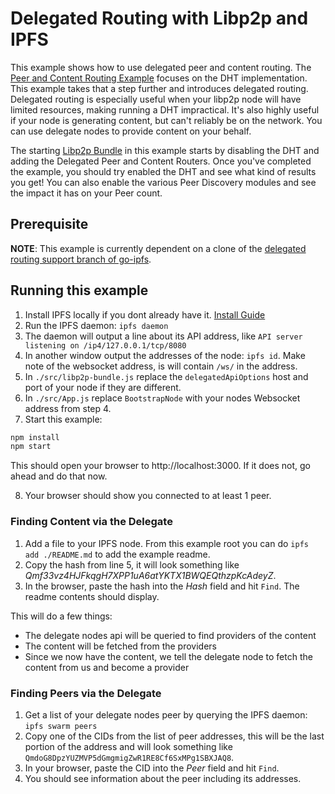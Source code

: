 # Delegated Routing with Libp2p and IPFS

This example shows how to use delegated peer and content routing. The [Peer and Content Routing Example](../peer-and-content-routing) focuses
on the DHT implementation. This example takes that a step further and introduces delegated routing. Delegated routing is
especially useful when your libp2p node will have limited resources, making running a DHT impractical. It's
also highly useful if your node is generating content, but can't reliably be on the network. You can use delegate nodes
to provide content on your behalf.

The starting [Libp2p Bundle](./src/libp2p-bundle.js) in this example starts by disabling the DHT and adding the Delegated Peer and Content Routers.
Once you've completed the example, you should try enabled the DHT and see what kind of results you get! You can also enable the
various Peer Discovery modules and see the impact it has on your Peer count.

## Prerequisite
**NOTE**: This example is currently dependent on a clone of the [delegated routing support branch of go-ipfs](https://github.com/ipfs/go-ipfs/pull/4595).

## Running this example

1. Install IPFS locally if you dont already have it. [Install Guide](https://docs.ipfs.io/introduction/install/)
2. Run the IPFS daemon: `ipfs daemon`
3. The daemon will output a line about its API address, like `API server listening on /ip4/127.0.0.1/tcp/8080`
4. In another window output the addresses of the node: `ipfs id`. Make note of the websocket address, is will contain `/ws/` in the address.
5. In `./src/libp2p-bundle.js` replace the `delegatedApiOptions` host and port of your node if they are different.
6. In `./src/App.js` replace `BootstrapNode` with your nodes Websocket address from step 4.
7. Start this example:

```sh
npm install
npm start
```

This should open your browser to http://localhost:3000. If it does not, go ahead and do that now.

8. Your browser should show you connected to at least 1 peer.

### Finding Content via the Delegate
1. Add a file to your IPFS node. From this example root you can do `ipfs add ./README.md` to add the example readme.
2. Copy the hash from line 5, it will look something like *Qmf33vz4HJFkqgH7XPP1uA6atYKTX1BWQEQthzpKcAdeyZ*.
3. In the browser, paste the hash into the *Hash* field and hit `Find`. The readme contents should display.

This will do a few things:
* The delegate nodes api will be queried to find providers of the content
* The content will be fetched from the providers
* Since we now have the content, we tell the delegate node to fetch the content from us and become a provider

### Finding Peers via the Delegate
1. Get a list of your delegate nodes peer by querying the IPFS daemon: `ipfs swarm peers`
2. Copy one of the CIDs from the list of peer addresses, this will be the last portion of the address and will look something like `QmdoG8DpzYUZMVP5dGmgmigZwR1RE8Cf6SxMPg1SBXJAQ8`.
3. In your browser, paste the CID into the *Peer* field and hit `Find`.
4. You should see information about the peer including its addresses.
